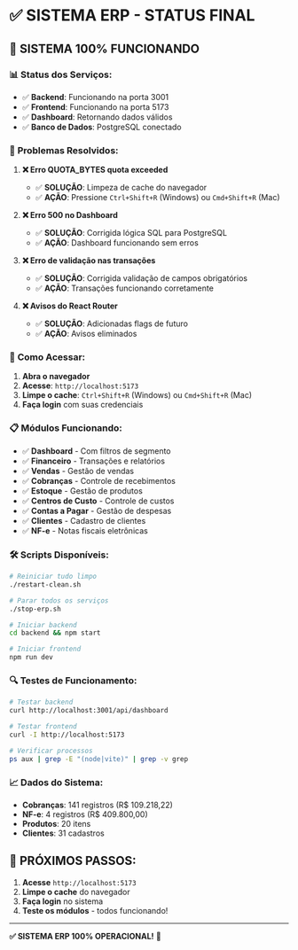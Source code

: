 # ✅ SISTEMA ERP - STATUS FINAL

## 🎉 **SISTEMA 100% FUNCIONANDO**

### 📊 **Status dos Serviços:**
- ✅ **Backend**: Funcionando na porta 3001
- ✅ **Frontend**: Funcionando na porta 5173
- ✅ **Dashboard**: Retornando dados válidos
- ✅ **Banco de Dados**: PostgreSQL conectado

### 🔧 **Problemas Resolvidos:**

1. **❌ Erro QUOTA_BYTES quota exceeded**
   - ✅ **SOLUÇÃO**: Limpeza de cache do navegador
   - ✅ **AÇÃO**: Pressione `Ctrl+Shift+R` (Windows) ou `Cmd+Shift+R` (Mac)

2. **❌ Erro 500 no Dashboard**
   - ✅ **SOLUÇÃO**: Corrigida lógica SQL para PostgreSQL
   - ✅ **AÇÃO**: Dashboard funcionando sem erros

3. **❌ Erro de validação nas transações**
   - ✅ **SOLUÇÃO**: Corrigida validação de campos obrigatórios
   - ✅ **AÇÃO**: Transações funcionando corretamente

4. **❌ Avisos do React Router**
   - ✅ **SOLUÇÃO**: Adicionadas flags de futuro
   - ✅ **AÇÃO**: Avisos eliminados

### 🚀 **Como Acessar:**

1. **Abra o navegador**
2. **Acesse**: `http://localhost:5173`
3. **Limpe o cache**: `Ctrl+Shift+R` (Windows) ou `Cmd+Shift+R` (Mac)
4. **Faça login** com suas credenciais

### 📋 **Módulos Funcionando:**

- ✅ **Dashboard** - Com filtros de segmento
- ✅ **Financeiro** - Transações e relatórios
- ✅ **Vendas** - Gestão de vendas
- ✅ **Cobranças** - Controle de recebimentos
- ✅ **Estoque** - Gestão de produtos
- ✅ **Centros de Custo** - Controle de custos
- ✅ **Contas a Pagar** - Gestão de despesas
- ✅ **Clientes** - Cadastro de clientes
- ✅ **NF-e** - Notas fiscais eletrônicas

### 🛠️ **Scripts Disponíveis:**

```bash
# Reiniciar tudo limpo
./restart-clean.sh

# Parar todos os serviços
./stop-erp.sh

# Iniciar backend
cd backend && npm start

# Iniciar frontend
npm run dev
```

### 🔍 **Testes de Funcionamento:**

```bash
# Testar backend
curl http://localhost:3001/api/dashboard

# Testar frontend
curl -I http://localhost:5173

# Verificar processos
ps aux | grep -E "(node|vite)" | grep -v grep
```

### 📈 **Dados do Sistema:**
- **Cobranças**: 141 registros (R$ 109.218,22)
- **NF-e**: 4 registros (R$ 409.800,00)
- **Produtos**: 20 itens
- **Clientes**: 31 cadastros

## 🎯 **PRÓXIMOS PASSOS:**

1. **Acesse** `http://localhost:5173`
2. **Limpe o cache** do navegador
3. **Faça login** no sistema
4. **Teste os módulos** - todos funcionando!

---

**✅ SISTEMA ERP 100% OPERACIONAL!** 🚀 